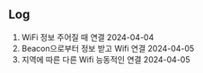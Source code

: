 ## Log
1. WiFi 정보 주어질 때 연결 2024-04-04
2. Beacon으로부터 정보 받고 Wifi 연결 2024-04-05
3. 지역에 따른 다른 Wifi 능동적인 연결 2024-04-05
